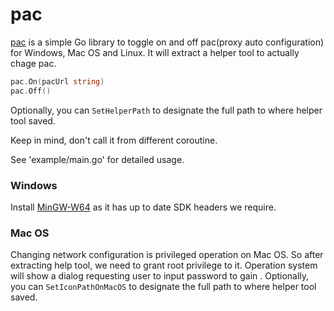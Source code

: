 # pac

[pac](https://github.com/getlantern/pac) is a simple Go library to toggle on and off pac(proxy auto configuration) for Windows, Mac OS and Linux. It will extract a helper tool to actually chage pac.

```go
pac.On(pacUrl string)
pac.Off()
```
Optionally, you can `SetHelperPath` to designate the full path to where helper tool saved.

Keep in mind, don't call it from different coroutine.

See 'example/main.go' for detailed usage.

### Windows

Install [MinGW-W64](http://sourceforge.net/projects/mingw-w64) as it has up to date SDK headers we require.

### Mac OS
Changing network configuration is privileged operation on Mac OS. So after extracting help tool, we need to grant root privilege to it. Operation system will show a dialog requesting user to input password to gain .
Optionally, you can `SetIconPathOnMacOS` to designate the full path to where helper tool saved.

